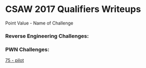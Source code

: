 # CSAW 2017 Qualifiers Writeups

Point Value - Name of Challenge

### Reverse Engineering Challenges:

### PWN Challenges:
[75 - pilot](https://github.com/BurntxNoodle/CTF/tree/master/2017%20CSAW/75%20-%20pilot)
